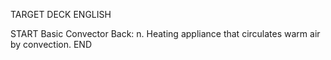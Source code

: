 TARGET DECK
ENGLISH

START
Basic
Convector
Back: n. Heating appliance that circulates warm air by convection.
END
